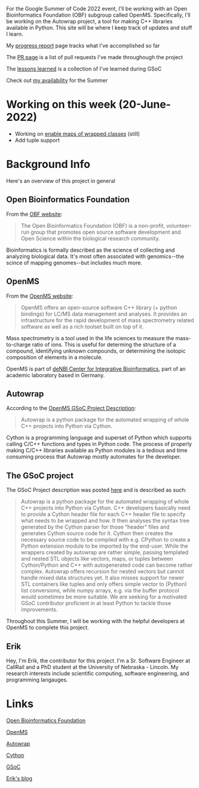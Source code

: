 For the Google Summer of Code 2022 event, I'll be working with an Open Bioinformatics Foundation (OBF) subgroup called OpenMS. Specifically, I'll be working on the Autowrap project, a tool for making C++ libraries available in Python. This site will be where I keep track of updates and stuff I learn.

My [progress report](progress_page.md) page tracks what I've accomplished so far

The [PR page](pull_requests.md) is a list of pull requests I've made throughough the project

The [lessons learned](lessons_learned.md) is a collection of I've learned during GSoC

Check out [my availability](availability.md) for the Summer
# Working on this week (20-June-2022)

* Working on [enable maps of wrapped classes](https://github.com/OpenMS/autowrap/issues/143) (still)
* Add tuple support


# Background Info

Here's an overview of this project in general

## Open Bioinformatics Foundation
From the [OBF website](https://www.open-bio.org/):
> The Open Bioinformatics Foundation (OBF) is a non-profit, volunteer-run group that promotes open source software development and Open Science within the biological research community.

Bioinformatics is formally described as the science of collecting and analyzing biological data. It's most often associated with genomics--the scince of mapping genomes--but includes much more.

## OpenMS
From the [OpenMS website](https://www.openms.de/):
> OpenMS offers an open-source software C++ library (+ python bindings) for LC/MS data management and analyses. It provides an infrastructure for the rapid development of mass spectrometry related software as well as a rich toolset built on top of it.

Mass spectrometry is a tool used in the life sciences to measure the mass-to-charge ratio of ions. This is useful for determing the structure of a compound, identifying unknown compounds, or determining the isotopic composition of elements in a molecule.

OpenMS is part of [deNBI Center for Integrative Bioinformatics](https://www.denbi.de/network/center-for-integrative-bioinformatics-cibi), part of an academic laboratory based in Germany.

## Autowrap
According to the [OpenMS GSoC Project Description](https://www.open-bio.org/events/gsoc/gsoc-project-ideas/#openms-autowrap):
> Autowrap is a python package for the automated wrapping of whole C++ projects into Python via Cython.

Cython is a programming language and superset of Python which supports calling C/C++ functions and types in Python code. The process of properly making C/C++ libraries available as Python modules is a tedious and time consuming process that Autowrap mostly automates for the developer.

## The GSoC project
The GSoC Project description was posted [here](https://www.open-bio.org/events/gsoc/gsoc-project-ideas/#openms-autowrap) and is described as such:
> Autowrap is a python package for the automated wrapping of whole C++ projects into Python via Cython. C++ developers basically need to provide a Cython header file for each C++ header file to specify what needs to be wrapped and how. It then analyses the syntax tree generated by the Cython parser for those “header” files and generates Cython source code for it. Cython then creates the necessary source code to be compiled with e.g. CPython to create a Python extension module to be imported by the end-user. While the wrappers created by autowrap are rather simple, passing templated and nested STL objects like vectors, maps, or tuples between Cython/Python and C++ with autogenerated code can become rather complex. Autowrap offers recursion for nested vectors but cannot handle mixed data structures yet. It also misses support for newer STL containers like tuples and only offers simple vector to (Python) list conversions, while numpy arrays, e.g. via the buffer protocol would sometimes be more suitable. We are seeking for a motivated GSoC contributor proficient in at least Python to tackle those improvements.

Throughout this Summer, I will be working with the helpful developers at OpenMS to complete this project.

## Erik
Hey, I'm Erik, the contributor for this project. I'm a Sr. Software Engineer at CallRail and a PhD student at the University of Nebraska - Lincoln. My research interests include scientific computing, software engineering, and programming langauges.

# Links

[Open Bioinformatics Foundation](https://www.open-bio.org/)

[OpenMS](https://www.openms.de/)

[Autowrap](https://github.com/OpenMS/autowrap#readme)

[Cython](https://cython.org/)

[GSoC](https://summerofcode.withgoogle.com/)

[Erik's blog](https://erikscode.space/)
